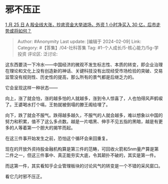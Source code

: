 # 邪不压正
[1 月 25 日 A 股全线大涨，抄底资金大举进场，外资 1 小时净买入 30 亿，后市走势或将如何？](https://www.zhihu.com/question/641186035/answer/3391549666)

> Author: #Anonymity
> Last update: [编辑于 2024-02-09]
> Link:
> Category: #【答集】/04-社科答集 
> Tag: #1-个人成长/5-核心能力/5g-学投资 
> 评论区:
> 泛讨论:

这东西要浇一下冷水——中国经济的微观不发生标志性、本质的转变，即企业治理在理论和文化上没有创造新的神话、关键科技没有出现经受市场检验的突破、交易监管没有规则性、历史性的提高，那么所有的景气都是后继乏力的。

它会呈现这样一种状态——

向上，涨了就会怕，涨的越多怕的人就越多，涨到令人惊喜了，人也怕得风声鹤唳了。王婆喝水打个嗝，王勃就被倒塌的滕王阁给埋了。

向下，跌了就会不服气。跌得越多越久，不服气的人就会越多，难以想象以中国的努力和积累，值不了这么多点数。越是一片唱黑、伸手不见五指的黑暗，越是有更多的人等着第一个胆大的揭竿而起。

在这三件事开始发生之前，恐怕这个循环会来回重复。

现在的开放外资持股金融机构算是第三件的范畴，可回收火箭和5nm量产算是第二件之一，但这三件事中、真正能夯实大底，令其颠扑不破的，其实是第一件。

而这第一件，其实看知乎企业管理板块的讨论风气的转变是一个不错的采风窗口。

看它几时邪不压正。

